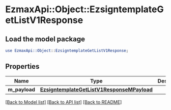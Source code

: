 # EzmaxApi::Object::EzsigntemplateGetListV1Response

## Load the model package
```perl
use EzmaxApi::Object::EzsigntemplateGetListV1Response;
```

## Properties
Name | Type | Description | Notes
------------ | ------------- | ------------- | -------------
**m_payload** | [**EzsigntemplateGetListV1ResponseMPayload**](EzsigntemplateGetListV1ResponseMPayload.md) |  | 

[[Back to Model list]](../README.md#documentation-for-models) [[Back to API list]](../README.md#documentation-for-api-endpoints) [[Back to README]](../README.md)


